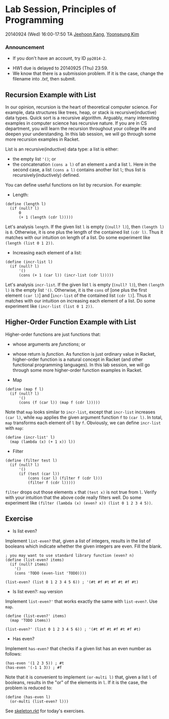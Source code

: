 # Lab Session, Principles of Programming #

20140924 (Wed) 16:00-17:50
TA [Jeehoon Kang](http://sf.snu.ac.kr/jeehoon.kang), [Yoonseung Kim](http://ropas.snu.ac.kr/~yskim)

### Announcement ###
* If you don't have an account, try ID `pp2014-2`.
- HW1 due is delayed to 20140925 (Thu) 23:59.
- We know that there is a submission problem. If it is the case, change the filename into *.txt*, then submit.

## Recursion Example with List ##
In our opinion, recursion is the heart of theoretical computer science. For example, data structures like trees, heap, or stack is recursive(inductive) data types. Quick sort is a recursive algorithm. Arguably, many interesting examples in computer science has recursive nature. If you are in CS department, you will learn the recursion throughout your college life and deepen your understanding. In this lab session, we will go through some more recursion examples in Racket.

List is an recursive(inductive) data type: a list is either:
- the empty list `'()`; or
- the concatenation `(cons a l)` of an element `a` and a list `l`.
Here in the second case, a list `(cons a l)` contains another list `l`; thus list is recursively(inductively) defined.

You can define useful functions on list by recursion. For example:
- Length:
```racket
(define (length l)
  (if (null? l)
      0
      (+ 1 (length (cdr l)))))
```
Let's analysis `length`. If the given list `l` is empty (`(null? l)`), then `(length l)` is `0`. Otherwise, it is one plus the length of the contained list `(cdr l)`. Thus it matches with our intuition on length of a list. Do some experiment like `(length (list 0 1 2))`.

- Increasing each element of a list:
```racket
(define (incr-list l)
  (if (null? l)
      '()
      (cons (+ 1 (car l)) (incr-list (cdr l)))))
```
Let's analysis `incr-list`. If the given list `l` is empty (`(null? l)`), then `(length l)` is the empty list `'()`. Otherwise, it is the `cons` of [one plus the first element `(car l)`] and [`incr-list` of the contained list `(cdr l)`]. Thus it matches with our intuition on increasing each element of a list. Do some experiment like `(incr-list (list 0 1 2))`.

## Higher-Order Function Example with List ##
Higher-order functions are just functions that:
- whose arguments are *functions*; or
- whose return is *function*.
As function is just ordinary value in Racket, higher-order function is a natural concept in Racket (and other functional programming languages). In this lab session, we will go through some more higher-order function examples in Racket.

- Map
```racket
(define (map f l)
  (if (null? l)
      '()
      (cons (f (car l)) (map f (cdr l)))))
```
Note that `map` looks similar to `incr-list`, except that `incr-list` increases `(car l)`, while `map` applies the given argument function `f` to `(car l)`. In total, `map` transforms each element of `l` by `f`. Obviously, we can define `incr-list` with `map`:
```racket
(define (incr-list' l)
  (map (lambda (x) (+ 1 x)) l))
```

- Filter
```racket
(define (filter test l)
  (if (null? l)
      '()
      (if (test (car l))
          (cons (car l) (filter f (cdr l)))
          (filter f (cdr l)))))
```
`filter` drops out those elements `x` that `(test x)` is not true from `l`. Verify with your intuition that the above code really filters well. Do some experiment like `(filter (lambda (x) (even? x)) (list 0 1 2 3 4 5))`.

## Exercise ##
- Is list even?

Implement ```list-even?``` that, given a list of integers, results in the list of booleans which indicate whether the given integers are even. Fill the blank.
```racket
; you may want to use standard library function (even? n)
(define (list-even? items)
  (if (null? items)
    '()
    (cons 'TODO (even-list 'TODO))))

(list-even? (list 0 1 2 3 4 5 6)) ; '(#t #f #t #f #t #f #t)
```

- Is list even?: `map` version

Implement ```list-even?'``` that works exactly the same with ```list-even?```. Use `map`.
```racket
(define (list-even?' items)
  (map 'TODO items))

(list-even?' (list 0 1 2 3 4 5 6)) ; '(#t #f #t #f #t #f #t)
```

- Has even?

Implement ```has-even?``` that checks if a given list has an even number as follows:
```racket
(has-even '(1 2 3 5)) ; #t
(has-even '(-1 1 3)) ; #f
```

Note that it is convenient to implement `(or-multi l)` that, given a list `l` of booleans, results in the "or" of the elements in `l`. If it is the case, the problem is reduced to:
```racket
(define (has-even l)
  (or-multi (list-even? l)))
```

See [skeleton.rkt](skeleton.rkt) for today's exercises.
